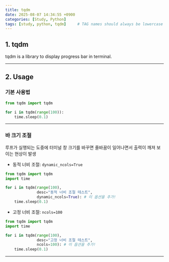 ```yaml
---
title: tqdm
date: 2025-08-07 14:34:55 +0900
categories: [Study, Python]
tags: [study, python, tqdm]     # TAG names should always be lowercase
---
```


## 1. tqdm

tqdm is a library to display progress bar in terminal.

---

## 2. Usage

### 기본 사용법

```python
from tqdm import tqdm

for i in tqdm(range(100)):
    time.sleep(0.1)
```

---

### 바 크기 조절
루프가 실행되는 도중에 터미널 창 크기를 바꾸면 줄바꿈이 일어나면서 출력이 깨져 보이는 현상이 발생

- 동적 너비 조절: `dynamic_ncols=True`

```python
from tqdm import tqdm
import time

for i in tqdm(range(100), 
              desc="동적 너비 조절 테스트", 
              dynamic_ncols=True): # 이 옵션을 추가!
    time.sleep(0.1)
```

- 고정 너비 조절: `ncols=100`

```python
from tqdm import tqdm
import time

for i in tqdm(range(100), 
              desc="고정 너비 조절 테스트", 
              ncols=100): # 이 옵션을 추가!
    time.sleep(0.1)
```

---
